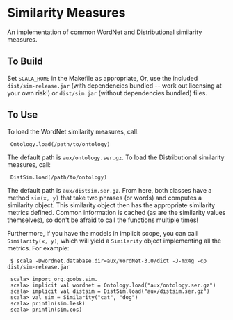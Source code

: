 Similarity Measures
===

An implementation of common WordNet and Distributional similarity measures.

To Build
--------
Set `SCALA_HOME` in the Makefile as appropriate,
Or, use the included `dist/sim-release.jar` (with dependencies bundled
-- work out licensing at your own risk!) or
`dist/sim.jar` (without dependencies bundled) files.


To Use
------
To load the WordNet similarity measures, call:

     Ontology.load(/path/to/ontology)

The default path is `aux/ontology.ser.gz`.
To load the Distributional similarity measures, call:
     
     DistSim.load(/path/to/ontology)

The default path is `aux/distsim.ser.gz`.
From here, both classes have a method `sim(x, y)` that take two phrases
(or words) and computes a similarity object. This similarity object
then has the appropriate similarity metrics defined.
Common information is cached (as are the similarity values themselves),
so don't be afraid to call the functions multiple times!

Furthermore, if you have the models in implicit scope, you can call
`Similarity(x, y)`, which will yield a `Similarity` object implementing all
the metrics. For example:
      
     $ scala -Dwordnet.database.dir=aux/WordNet-3.0/dict -J-mx4g -cp dist/sim-release.jar
     
     scala> import org.goobs.sim._
     scala> implicit val wordnet = Ontology.load("aux/ontology.ser.gz")
     scala> implicit val distsim = DistSim.load("aux/distsim.ser.gz")
     scala> val sim = Similarity("cat", "dog")
     scala> println(sim.lesk)
     scala> println(sim.cos)

